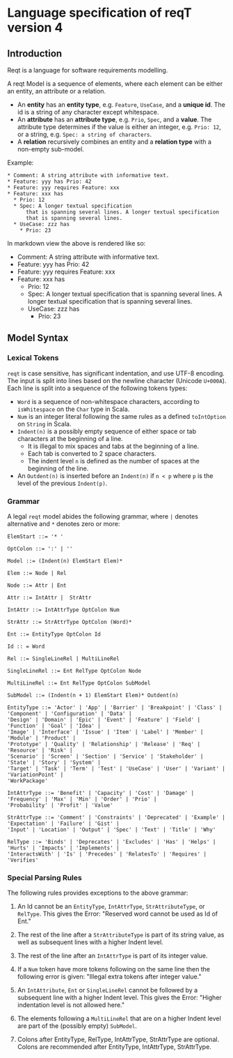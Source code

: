 # Language specification of reqT version 4
## Introduction

Reqt is a language for software requirements modelling.

A reqt Model is a sequence of elements, where each element can be either an entity, an attribute or a relation.
* An **entity** has an **entity type**, e.g. `Feature`, `UseCase`, and a **unique id**. The id is a string of any character except whitespace.
* An **attribute** has an **attribute type**, e.g. `Prio`, `Spec`, and a **value**. The attribute type determines if the value is either an integer, e.g. `Prio: 12`, or a string, e.g. `Spec: a string of characters`.
* A **relation** recursively combines an entity and a **relation type** with a non-empty sub-model. 

Example:
```
* Comment: A string attribute with informative text.
* Feature: yyy has Prio: 42
* Feature: yyy requires Feature: xxx
* Feature: xxx has 
  * Prio: 12
  * Spec: A longer textual specification
      that is spanning several lines. A longer textual specification
      that is spanning several lines.
  * UseCase: zzz has
    * Prio: 23
```

In markdown view the above is rendered like so:

* Comment: A string attribute with informative text.
* Feature: yyy has Prio: 42
* Feature: yyy requires Feature: xxx
* Feature: xxx has 
  * Prio: 12
  * Spec: A longer textual specification
      that is spanning several lines. A longer textual specification
      that is spanning several lines.
  * UseCase: zzz has
    * Prio: 23

## Model Syntax

### Lexical Tokens

`reqt` is case sensitive, has significant indentation, and use UTF-8 encoding. 
The input is split into lines based on the newline character (Unicode `U+000A`). 
Each line is split into a sequence of the following tokens types:

* `Word` is a sequence of non-whitespace characters, according to `isWhitespace` on the `Char` type in Scala.
* `Num` is an integer literal following the same rules as a defined `toIntOption` on `String` in Scala.
* `Indent(n)` is a possibly empty sequence of either space or tab characters at the beginning of a line. 
  - It is illegal to mix spaces and tabs at the beginning of a line. 
  - Each tab is converted to 2 space characters.
  - The indent level `n` is defined as the number of spaces at the beginning of the line.
* An `Outdent(n)` is inserted before an `Indent(n)` if `n < p` where `p` is the level of the previous `Indent(p)`.

### Grammar

A legal `reqt` model abides the following grammar, where `|` denotes alternative and `*` denotes zero or more: 
```
ElemStart ::= '* '

OptColon ::= ':' | ''

Model ::= (Indent(n) ElemStart Elem)*

Elem ::= Node | Rel

Node ::= Attr | Ent

Attr ::= IntAttr |  StrAttr

IntAttr ::= IntAttrType OptColon Num

StrAttr ::= StrAttrType OptColon (Word)*

Ent ::= EntityType OptColon Id

Id :: = Word

Rel ::= SingleLineRel | MultiLineRel

SingleLineRel ::= Ent RelType OptColon Node

MultiLineRel ::= Ent RelType OptColon SubModel

SubModel ::= (Indent(n + 1) ElemStart Elem)* Outdent(n)

EntityType ::= 'Actor' | 'App' | 'Barrier' | 'Breakpoint' | 'Class' | 'Component' | 'Configuration' | 'Data' | 
'Design' | 'Domain' | 'Epic' | 'Event' | 'Feature' | 'Field' | 'Function' | 'Goal' | 'Idea' | 
'Image' | 'Interface' | 'Issue' | 'Item' | 'Label' | 'Member' | 'Module' | 'Product' | 
'Prototype' | 'Quality' | 'Relationship' | 'Release' | 'Req' | 'Resource' | 'Risk' | 
'Scenario' | 'Screen' | 'Section' | 'Service' | 'Stakeholder' | 'State' | 'Story' | 'System' | 
'Target' | 'Task' | 'Term' | 'Test' | 'UseCase' | 'User' | 'Variant' | 'VariationPoint' | 
'WorkPackage'

IntAttrType ::= 'Benefit' | 'Capacity' | 'Cost' | 'Damage' | 'Frequency' | 'Max' | 'Min' | 'Order' | 'Prio' | 
'Probability' | 'Profit' | 'Value'

StrAttrType ::= 'Comment' | 'Constraints' | 'Deprecated' | 'Example' | 'Expectation' | 'Failure' | 'Gist' | 
'Input' | 'Location' | 'Output' | 'Spec' | 'Text' | 'Title' | 'Why'

RelType ::= 'Binds' | 'Deprecates' | 'Excludes' | 'Has' | 'Helps' | 'Hurts' | 'Impacts' | 'Implements' | 
'InteractsWith' | 'Is' | 'Precedes' | 'RelatesTo' | 'Requires' | 'Verifies'
```

### Special Parsing Rules

The following rules provides exceptions to the above grammar: 

1. An Id cannot be an `EntityType`, `IntAttrType`, `StrAttributeType`, or `RelType`.
This gives the Error: "Reserved word cannot be used as Id of Ent."

2. The rest of the line after a `StrAttributeType` is part of its string value,
as well as subsequent lines with a higher Indent level.

3. The rest of the line after an `IntAttrType` is part of its integer value. 

4. If a `Num` token have more tokens following on the same line then the following error is given:
"Illegal extra tokens after integer value."

5. An `IntAttribute`, `Ent` or `SingleLineRel` cannot be followed by a subsequent line with a higher Indent level.
This gives the Error: "Higher indentation level is not allowed here."

6. The elements following a `MultiLineRel` that are on a higher Indent level are part of the (possibly empty) `SubModel`.

7. Colons after EntityType, RelType, IntAttrType, StrAttrType are optional. Colons are recommended after EntityType, IntAttrType, StrAttrType.

